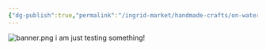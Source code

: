 ```yaml
---
{"dg-publish":true,"permalink":"/ingrid-market/handmade-crafts/on-watercolours/"}
---
```


![banner.png](/img/user/Ingrid%20Market/Images/banner.png)
i am just testing something!